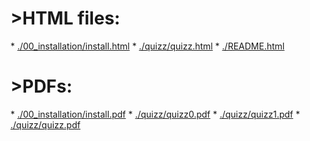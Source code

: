 <h1>>HTML files:</h1>
* <a href=./00_installation/install.html>./00_installation/install.html</a>
* <a href=./quizz/quizz.html>./quizz/quizz.html</a>
* <a href=./README.html>./README.html</a>
<h1>>PDFs:</h1>
* <a href=./00_installation/install.pdf>./00_installation/install.pdf</a>
* <a href=./quizz/quizz0.pdf>./quizz/quizz0.pdf</a>
* <a href=./quizz/quizz1.pdf>./quizz/quizz1.pdf</a>
* <a href=./quizz/quizz.pdf>./quizz/quizz.pdf</a>
